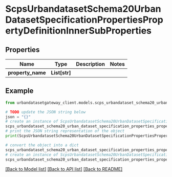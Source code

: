 # ScpsUrbandatasetSchema20UrbanDatasetSpecificationPropertiesPropertyDefinitionInnerSubProperties


## Properties

Name | Type | Description | Notes
------------ | ------------- | ------------- | -------------
**property_name** | **List[str]** |  | 

## Example

```python
from urbandatasetgateway_client.models.scps_urbandataset_schema20_urban_dataset_specification_properties_property_definition_inner_sub_properties import ScpsUrbandatasetSchema20UrbanDatasetSpecificationPropertiesPropertyDefinitionInnerSubProperties

# TODO update the JSON string below
json = "{}"
# create an instance of ScpsUrbandatasetSchema20UrbanDatasetSpecificationPropertiesPropertyDefinitionInnerSubProperties from a JSON string
scps_urbandataset_schema20_urban_dataset_specification_properties_property_definition_inner_sub_properties_instance = ScpsUrbandatasetSchema20UrbanDatasetSpecificationPropertiesPropertyDefinitionInnerSubProperties.from_json(json)
# print the JSON string representation of the object
print(ScpsUrbandatasetSchema20UrbanDatasetSpecificationPropertiesPropertyDefinitionInnerSubProperties.to_json())

# convert the object into a dict
scps_urbandataset_schema20_urban_dataset_specification_properties_property_definition_inner_sub_properties_dict = scps_urbandataset_schema20_urban_dataset_specification_properties_property_definition_inner_sub_properties_instance.to_dict()
# create an instance of ScpsUrbandatasetSchema20UrbanDatasetSpecificationPropertiesPropertyDefinitionInnerSubProperties from a dict
scps_urbandataset_schema20_urban_dataset_specification_properties_property_definition_inner_sub_properties_from_dict = ScpsUrbandatasetSchema20UrbanDatasetSpecificationPropertiesPropertyDefinitionInnerSubProperties.from_dict(scps_urbandataset_schema20_urban_dataset_specification_properties_property_definition_inner_sub_properties_dict)
```
[[Back to Model list]](../README.md#documentation-for-models) [[Back to API list]](../README.md#documentation-for-api-endpoints) [[Back to README]](../README.md)


